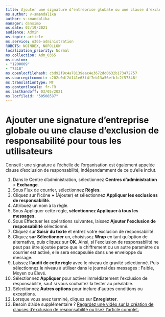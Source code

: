 ```yaml
---
title: Ajouter une signature d’entreprise globale ou une clause d’exclusion de responsabilité pour tous les utilisateurs
ms.author: v-smandalika
author: v-smandalika
manager: dansimp
ms.date: 02/19/2021
audience: Admin
ms.topic: article
ms.service: o365-administration
ROBOTS: NOINDEX, NOFOLLOW
localization_priority: Normal
ms.collection: Adm_O365
ms.custom:
- "1200009"
- "7310"
ms.openlocfilehash: cbd92f9c4a78139eac4e3672dd0632b173472757
ms.sourcegitcommit: c202c0df2d141e63f4f7eb13a56efbfc2f57348f
ms.translationtype: MT
ms.contentlocale: fr-FR
ms.lasthandoff: 03/05/2021
ms.locfileid: "50508587"
---
```

# <a name="add-a-global-company-signature-or-disclaimer-for-all-users"></a>Ajouter une signature d’entreprise globale ou une clause d’exclusion de responsabilité pour tous les utilisateurs

Conseil : une signature à l’échelle de l’organisation est également appelée clause d’exclusion de responsabilité, indépendamment de ce qu’elle inclut.

1. Dans le Centre d’administration, sélectionnez **Centres d’administration**  >  **Exchange**.
2. Sous Flux de courrier, sélectionnez **Règles**.
3. Cliquez sur l'icône **+** (Ajouter) et sélectionnez **Appliquer les exclusions de responsabilité**.
4. Attribuez un nom à la règle.
5. Sous Appliquer cette règle, **sélectionnez Appliquer à tous les messages.**
6. Sous Effectuer les opérations suivantes, laissez **Ajouter l'exclusion de responsabilité** sélectionné.
7. Cliquez sur **Saisir du texte** et entrez votre exclusion de responsabilité.
8. Cliquez **sur Sélectionner** un, choisissez **Wrap** en tant qu’option de alternative, puis cliquez sur **OK**. Ainsi, si l'exclusion de responsabilité ne peut pas être ajoutée parce que le chiffrement ou un autre paramètre de courrier est activé, elle sera encapsulée dans une enveloppe du message.
9. Laissez **l’audit de cette règle** avec le niveau de gravité sélectionné. Puis sélectionnez le niveau à utiliser dans le journal des messages : Faible, Moyen ou Élevé.
10. Sélectionnez **Appliquer** pour activer immédiatement l'exclusion de responsabilité, sauf si vous souhaitez la tester au préalable.
11. Sélectionnez **Autres options** pour inclure d'autres conditions ou exceptions.
12. Lorsque vous avez terminé, cliquez sur **Enregistrer**.
13. Besoin d’aide supplémentaire ? [Regardez une vidéo sur la création de clauses d’exclusion de responsabilité ou lisez l’article complet.](https://support.office.com/article/2d75860f-c527-4352-a7f6-73eba54c0c72?wt.mc_id=Chat_GlobalSignature)